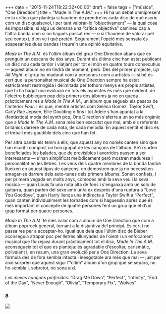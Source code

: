 +++
date = "2015-11-24T18:22:32+00:00"
draft = false
tags = ["música", "One Direction"]
title = "Made In The A.M."
+++
Hi ha un debat omnipresent en la crítica que planteja si hauríem de prendre'ns cada disc de què escric com un disc qualsevol, i per tant valorar-lo “objectivament” — la qual cosa és impossible; si algú us demana una “crítica objectiva” camineu cap a l'altra banda com si no hagués passat res — o si l'hauríem de valorar pel seu context, d'on ve i què pretén. Segurament l'opció més sensata és sospesar les dues bandes i treure'n una opinió equitativa.

<!-- more -->

*Made In The A.M.* és l'últim àlbum del grup One Direction abans que es prenguin un descans de dos anys. Durant els últims cinc han estat publicant un disc nou cada tardor i viatjant per tot el món en quatre tours consecutius — aquest àlbum no en tindrà de moment, però. Des del primer projecte, *Up All Night*, el grup ha madurat com a persones i com a artistes — si bé és cert que la personalitat musical de One Direction sempre ha estat estrictament restringida i delimitada per tothom menys els propis artistes, que hi ha hagut una evolució en tots els aspectes és més que evident: de l'electro bubblegum pop dels primers dos àlbums ja no en queda pràcticament res a *Made In The A.M.*, un àlbum que segueix els passos de l'anterior *Four*. I és que, mentre artistes com Selena Gomez, Taylor Swift, Carly Rae Jepsen, Ellie Goulding o fins i tot Adele s'han apuntat a la (fantàstica) moda del synth pop, One Direction s'aferra a un so més orgànic que a *Made In The A.M.* sona més ben executat que mai, amb els referents britànics darrere de cada nota, de cada melodia. En aquest sentit el disc és el treball més gaudible dels cinc que han fet. 

Per altra banda els tenim a ells, que aquest any no només canten sinó que han escrit i compost un bon grapat de les cançons de l'àlbum. Se'n surten beneficiades les balades, que de previsibles i avorrides passen a ser interessants — s'han simplificat melòdicament però mostren maduresa i personalitat en les lletres. Les veus dels quatre membres de la banda també llueixen en aquest tipus de cançons, on demostren que ja no necessiten amagar-se darrere dels auto-tunes dels primers àlbums. Sonen confiats, i per primera vegada en molts anys, còmodes amb la seva veu i la seva música — quan Louis fa una nota alta de fons i s'enganxa amb un solo de guitarra, quan parlen del sexe amb un/a ex després d'una ruptura a “Love You Goodbye”, quan Harry llença una indirecta a Taylor Swift a “Perfect”, quan canten individualment les tornades com si haguessin après que és més important el concepte de quatre persones fent un grup que el d'un grup format per quatre persones.

*Made In The A.M.* té més valor com a àlbum de One Direction que com a àlbum pop/rock general, tornant a la disjuntiva del principi. És cert i no passa res per a acceptar-ho. Igual que deia que l'últim disc de Bieber aconseguia atrapar poc per lletres allunyades de l'oient i un enfocament musical que fluixejava durant pràcticament tot el disc, *Made In The A.M.* aconsegueix tot el que es planteja: és agradable d'escoltar, carismàtic, polivalent i, en resum, una gran evolució per a One Direction. La seva fórmula des de fora sembla intacta i inesgotable ara més que mai — just per això sorprèn que aquest sigui l'“últim” àlbum d'un grup que se separa, no ho sembla i, sobretot, no sona així.

*Les meves cançons preferides*: “Drag Me Down”, “Perfect”, “Infinity”, “End of the Day”, “Never Enough”, “Olivia”, “Temporary Fix”, “Wolves”

### 8

<img id="splashFade" src="https://41.media.tumblr.com/af313bb957d032813e6012b1aff13df0/tumblr_nyc14346xj1u00ofno1_1280.png">